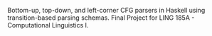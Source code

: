 Bottom-up, top-down, and left-corner CFG parsers in Haskell using transition-based parsing schemas. Final Project for LING 185A - Computational Linguistics I.

